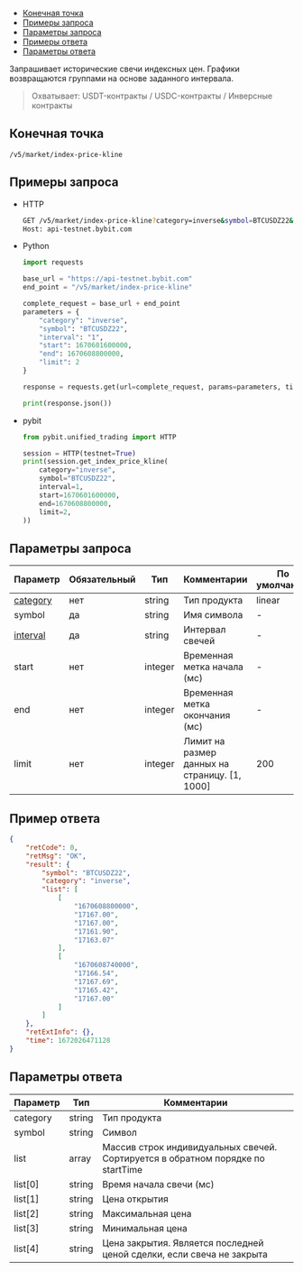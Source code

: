- [Конечная точка](#конечная-точка)
- [Примеры запроса](#примеры-запроса)
- [Параметры запроса](#параметры-запроса)
- [Примеры ответа](#примеры-ответа)
- [Параметры ответа](#параметры-ответа)

<a id="конечная-точка"></a>

Запрашивает исторические свечи индексных цен. Графики возвращаются группами на основе заданного интервала.

>Охватывает:
>USDT-контракты / USDC-контракты / Инверсные контракты

## Конечная точка

`/v5/market/index-price-kline`

<a id="примеры-запроса"></a>

## Примеры запроса

- HTTP

  ```bash
  GET /v5/market/index-price-kline?category=inverse&symbol=BTCUSDZ22&interval=1&start=1670601600000&end=1670608800000&limit=2 HTTP/1.1
  Host: api-testnet.bybit.com
  ```

- Python

  ```python
  import requests

  base_url = "https://api-testnet.bybit.com"
  end_point = "/v5/market/index-price-kline"

  complete_request = base_url + end_point
  parameters = {
      "category": "inverse",
      "symbol": "BTCUSDZ22",
      "interval": "1",
      "start": 1670601600000,
      "end": 1670608800000,
      "limit": 2
  }
  
  response = requests.get(url=complete_request, params=parameters, timeout=10)

  print(response.json())
  ```

- pybit

  ```python
  from pybit.unified_trading import HTTP

  session = HTTP(testnet=True)
  print(session.get_index_price_kline(
      category="inverse",
      symbol="BTCUSDZ22",
      interval=1,
      start=1670601600000,
      end=1670608800000,
      limit=2,
  ))
  ```

<a id="параметры-запроса"></a>

## Параметры запроса

|Параметр  	            	            	            	            |Обязательный  |Тип       |Комментарии                                      |По умолчанию|
|-----------------------------------------------------------------------|--------------|----------|-------------------------------------------------|------------|
|[category](<99.Определения значений в запросах и ответах#category>)	|нет           |string    |Тип продукта                                     |linear      |
|symbol	                                                                |да            |string    |Имя символа                                      |-           |
|[interval](<99.Определения значений в запросах и ответах#interval>)    |да            |string    |Интервал свечей                                  |-           |
|start	           	            	            	                    |нет           |integer   |Временная метка начала (мс)                      |-           |
|end               	            	            	                    |нет      	   |integer   |Временная метка окончания (мс)                   |-           |
|limit	            	            	            	                |нет      	   |integer   |Лимит на размер данных на страницу. [1, 1000]    |200         |

<a id="примеры-ответа"></a>

## Пример ответа

```json
{
    "retCode": 0,
    "retMsg": "OK",
    "result": {
        "symbol": "BTCUSDZ22",
        "category": "inverse",
        "list": [
            [
                "1670608800000",
                "17167.00",
                "17167.00",
                "17161.90",
                "17163.07"
            ],
            [
                "1670608740000",
                "17166.54",
                "17167.69",
                "17165.42",
                "17167.00"
            ]
        ]
    },
    "retExtInfo": {},
    "time": 1672026471128
}
```

<a id="параметры-ответа"></a>

## Параметры ответа

|Параметр  |Тип       |Комментарии                                                                              |
|----------|----------|-----------------------------------------------------------------------------------------|
|category  |string    |Тип продукта                                                                             |
|symbol    |string    |Символ                                                                                   |
|list      |array     |Массив строк индивидуальных свечей.<br>Сортируется в обратном порядке по startTime       |
|list[0]   |string    |Время начала свечи (мс)                                                                  |
|list[1]   |string    |Цена открытия                                                                            |
|list[2]   |string    |Максимальная цена                                                                        |
|list[3]   |string    |Минимальная цена                                                                         |
|list[4]   |string    |Цена закрытия. Является последней ценой сделки, если свеча не закрыта                    |

